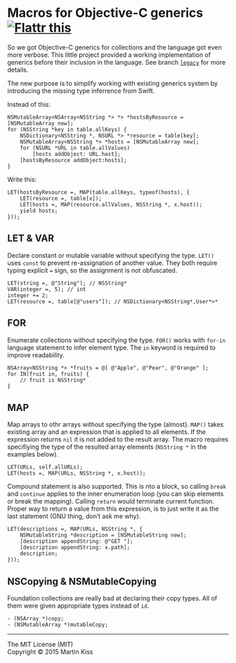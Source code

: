 Macros for Objective-C generics <a href="https://flattr.com/submit/auto?user_id=Tricertops&url=https%3A%2F%2Fgithub.com%2FiMartinKiss%2FTyped" target="_blank"><img src="https://api.flattr.com/button/flattr-badge-large.png" alt="Flattr this" title="Flattr this" border="0"></a>
=============================
So we got Objective-C generics for collections and the language got even more verbose. This little project provided a working implementation of generics before their inclusion in the language. See branch [`legacy`](https://github.com/iMartinKiss/Typed/tree/legacy) for more details.

The new purpose is to simplify working with existing generics system by introducing the missing type inferrence from Swift.

Instead of this:

```objc
NSMutableArray<NSArray<NSString *> *> *hostsByResource = [NSMutableArray new];
for (NSString *key in table.allKeys) {
    NSDictionary<NSString *, NSURL *> *resource = table[key];
    NSMutableArray<NSString *> *hosts = [NSMutableArray new];
    for (NSURL *URL in table.allValues)
        [hosts addObject: URL.host];
    [hostsByResource addObject:hosts];
}
```

Write this:

```objc
LET(hostsByResource =, MAP(table.allKeys, typeof(hosts), {
    LET(resource =, table[x]);
    LET(hosts =, MAP(resource.allValues, NSString *, x.host));
    yield hosts;
}));
```



LET & VAR
---------

Declare constant or mutable variable without specifying the type. `LET()` uses `const` to prevent re-assignation of another value. They both require typing explicit `=` sign, so the assignment is not obfuscated.

```objc
LET(string =, @"String"); // NSString*
VAR(integer =, 5); // int
integer += 2;
LET(resource =, table[@"users"]); // NSDictionary<NSString*,User*>*
```

FOR
---

Enumerate collections without specifying the type. `FOR()` works with `for-in` language statement to infer element type. The `in` keyword is required to improve readability.

```objc
NSArray<NSString *> *fruits = @[ @"Apple", @"Pear", @"Orange" ];
for IN(fruit in, fruits) {
    // fruit is NSString*
}
```


MAP
---

Map arrays to othr arrays without specifying the type (almost). `MAP()` takes existing array and an expression that is applied to all elements. If the expression returns `nil` it is not added to the result array. The macro requires specifiying the type of the resulted array elements (`NSString *` in the examples below).

```objc
LET(URLs, self.allURLs);
LET(hosts =, MAP(URLs, NSString *, x.host));
```

Compound statement is also supported. This is nto a block, so calling `break` and `continue` applies to the inner enumeration loop (you can skip elements or break the mapping). Calling `return` would terminate current function. Proper way to return
 a value from this expression, is to just write it as the last statement (GNU thing, don’t ask me why).
 
```objc
LET(descriptions =, MAP(URLs, NSString *, {
    NSMutableString *description = [NSMutableString new];
    [description appendString: @"GET "];
    [description appendString: x.path];
    description;
}));
```


NSCopying & NSMutableCopying
----------------------------

Foundation collections are really bad at declaring their copy types. All of them were given appropriate types instead of `id`.

```objc
- (NSArray *)copy;
- (NSMutableArray *)mutableCopy;
```


---
The MIT License (MIT)  
Copyright © 2015 Martin Kiss
